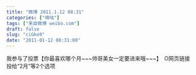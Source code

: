```yaml
---
title: "微博 2011.1.12 08:31"
categories: ["嘀咕"]
tags: ["来自微博 weibo.com"]
draft: false
slug: "ciGke9"
date: "2011-01-12 08:31:00"
---
```


<p>我参与了投票【你最喜欢哪个月~~~帅哥美女一定要进来哦~~~】　O网页链接　投给“2月”等2个选项 ​​​​</p>
